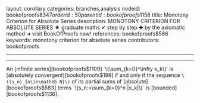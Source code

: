 layout: corollary
categories: branches,analysis
nodeid: bookofproofs$8347
orderid: 50
parentid: bookofproofs$1158
title: Monotony Criterion for Absolute Series
description: MONOTONY CRITERION FOR ABSOLUTE SERIES &#9733; graduate maths &#10004; step by step &#10010; by the axiomatic method &#10140; visit BookOfProofs now!
references: bookofproofs$586
keywords: monotony criterion for absolute series
contributors: bookofproofs

---


---

An [infinite series][bookofproofs$1109] `\(\sum_{k=0}^\infty x_k\)` is [absolutely convergent][bookofproofs$198] if and only if the sequence `\((s_n)_{n\in\mathbb N}\)` of its partial sums of [absolute][bookofproofs$583] terms `\(s_n:=\sum_{k=0}^n |x_k|\)` is [bounded][bookofproofs$1136].
